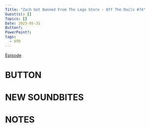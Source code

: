 ```yaml
---
Title: "Zach Got Banned From The Lego Store - Off The Rails #74"
Guest(s): []
Topics: []
Date: 2023-05-31
Button?: 
PowerPoint?: 
tags:
  - OTR
---
```

[Episode](https://youtu.be/0ERGVU8l6Es)
# BUTTON
# NEW SOUNDBITES
# NOTES


